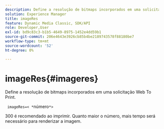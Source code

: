 ```yaml
---
description: Define a resolução de bitmaps incorporados em uma solicitação Web To Print.
solution: Experience Manager
title: imageRes
feature: Dynamic Media Classic, SDK/API
role: Developer,User
exl-id: bd9c83c3-b1b5-4649-8975-1452e4dd59b1
source-git-commit: 206e4643e3926cb85b4be2189743578f88180be7
workflow-type: tm+mt
source-wordcount: '52'
ht-degree: 0%

---
```


# imageRes{#imageres}

Define a resolução de bitmaps incorporados em uma solicitação Web To Print.

` imageRes=< *`número`*>`

300 é recomendado ao imprimir. Quanto maior o número, mais tempo será necessário para renderizar a imagem.
